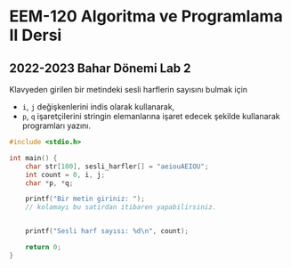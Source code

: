 # EEM-120 Algoritma ve Programlama II Dersi

## 2022-2023 Bahar Dönemi Lab 2



Klavyeden girilen bir metindeki sesli harflerin sayısını bulmak için 
- `i`, `j` değişkenlerini indis olarak kullanarak,
- `p`, `q` işaretçilerini stringin elemanlarına işaret edecek şekilde kullanarak
programları yazını.

```C
#include <stdio.h>

int main() {
    char str[100], sesli_harfler[] = "aeiouAEIOU";
    int count = 0, i, j;
    char *p, *q;

    printf("Bir metin giriniz: ");
    // kolamayı bu satirdan itibaren yapabilirsiniz.    


    printf("Sesli harf sayısı: %d\n", count);

    return 0;
}

```
